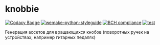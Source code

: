 # knobbie

[![Codacy Badge](https://api.codacy.com/project/badge/Grade/6b3f09d6b96d43a1846cdf0cdd7f3fbe)](https://app.codacy.com/gh/atthealchemist/knobbie?utm_source=github.com&utm_medium=referral&utm_content=atthealchemist/knobbie&utm_campaign=Badge_Grade_Settings)
[![wemake-python-styleguide](https://img.shields.io/badge/style-wemake-000000.svg)](https://github.com/wemake-services/wemake-python-styleguide)
[![BCH compliance](https://bettercodehub.com/edge/badge/atthealchemist/knobbie?branch=master)](https://bettercodehub.com/)
[![test](https://github.com/atthealchemist/knobbie/actions/workflows/app.yml/badge.svg)](https://github.com/atthealchemist/knobbie/actions/workflows/app.yml)

Генерация ассетов для вращающихся кнобов (поворотных ручек на устройствах, например гитарных педалях)
